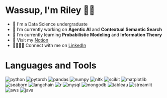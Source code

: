 # Wassup, I'm Riley 💃🏽
- 🔭 I'm a Data Science undergraduate
- 🧠 I’m currently working on **Agentic AI** and **Contextual Semantic Search**
- 🌱 I’m currently learning **Probabilistic Modeling** and **Information Theory**
- 🎳 Visit my [Notion](https://emobitsh.notion.site/Riley-s-projects-16fd590d474f808a8412dee7ed9ebeb5)
- 🫱🏽‍🫲🏻 Connect with me on [LinkedIn](https://www.linkedin.com/in/rileyphan/)

# Languages and Tools
![python](https://img.shields.io/badge/python-3670A0?logo=python&logoColor=ffdd54)
![pytorch](https://img.shields.io/badge/PyTorch-black?logo=PyTorch)
![pandas](https://img.shields.io/badge/-Pandas-333333?style=flat&logo=pandas)
![numpy](https://img.shields.io/badge/-Numpy-013243?&logo=NumPy)
![nltk](https://img.shields.io/badge/NLTK-3776AB?logo=python&logoColor=fff)
![scikit](https://img.shields.io/badge/scikit--learn-F7931E?style=flat&logo=scikit-learn&logoColor=white)
![matplotlib](https://img.shields.io/badge/-Matplotlib-000000?style=flat&logo=python)
![seaborn](https://img.shields.io/badge/-Seaborn-3776AB?style=flat&logo=python&logoColor=white&size=40x40)
![langchain](	https://img.shields.io/badge/langchain-1C3C3C?style=flat&logo=langchain&logoColor=white)
![r](https://img.shields.io/badge/r-%23276DC3.svg?style=flat&logo=r&logoColor=white)
![mysql](https://img.shields.io/badge/mysql-4479A1.svg?logo=mysql&logoColor=white)
![mongodb](https://img.shields.io/badge/MongoDB-%234ea94b.svg?logo=mongodb&logoColor=white)
![tableau](https://img.shields.io/badge/Tableau-E97627?style=flate&logo=Tableau&logoColor=white)
![streamlit](https://img.shields.io/badge/-Streamlit-FF4B4B?style=flat&logo=streamlit&logoColor=white)
![aws](https://img.shields.io/badge/AWS-232F3E?style=flat&logo=amazonwebservices&logoColor=white)
![java](https://img.shields.io/badge/java-%23ED8B00.svg?logo=openjdk&logoColor=white)
